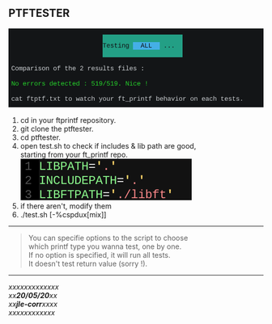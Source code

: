 PTFTESTER
-

![prez](./scripts/.prez.png)

1. cd in your ftprintf repository.  
2. git clone the ptftester.  
3. cd ptftester.
4. open test.sh to check if includes & lib path are good,  
starting from your ft\_printf repo.  
![pathimg](./scripts/.pathimg.png)  
5. if there aren't, modify them  
6. ./test.sh [-%cspdux[mix]]  

---

> You can specifie options to the script to choose  
> which printf type you wanna test, one by one.  
> If no option is specified, it will run all tests.  
> It doesn't test return value (sorry !).  

---


*xxxxxxxxxxxxx  
xx**20/05/20**xx  
xx**jle-corr**xxxx  
xxxxxxxxxxxx*  
